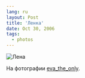 ```yaml
---
lang: ru
layout: Post
title: 'Ленка'
date: Oct 30, 2006
tags:
  - photos
---
```


![Лена](http://wow.sapegin.me/2e453u2M0V1F/Sapegin-Artem-20D-2006-10-25-259-5911-Edit-lj.jpg)

На фотографии [eva_the_only](http://eva-the-only.livejournal.com/).

